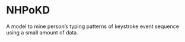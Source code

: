# NHPoKD
A model to mine person’s typing patterns of keystroke event sequence using a small amount of data.
